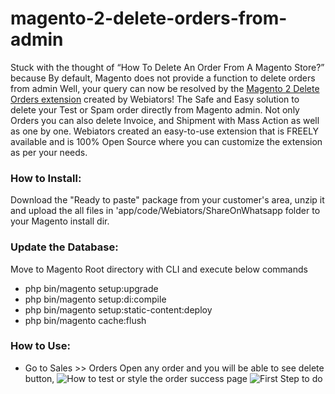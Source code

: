 # magento-2-delete-orders-from-admin
Stuck with the thought of “How To Delete An Order From A Magento Store?” because By default, Magento does not provide a function to delete orders from admin Well, your query can now be resolved by the [Magento 2 Delete Orders extension](https://store.webiators.com/magento-2-extensions/delete-orders-from-admin.html) created by Webiators! The Safe and Easy solution to delete your Test or Spam order directly from Magento admin. Not only Orders you can also delete Invoice, and Shipment with Mass Action as well as one by one. Webiators created an easy-to-use extension that is FREELY available and is 100% Open Source where you can customize the extension as per your needs.
### How to Install:
Download the "Ready to paste" package from your customer's area,
unzip it and upload the all files in 'app/code/Webiators/ShareOnWhatsapp folder to your
Magento install dir.
### Update the Database: 
Move to Magento Root directory with CLI and execute below commands
- php bin/magento setup:upgrade
- php bin/magento setup:di:compile
- php bin/magento setup:static-content:deploy
- php bin/magento cache:flush
### How to Use:
- Go to Sales >> Orders
Open any order and you will be able to see delete button,
![How to test or style the order success page](https://image.ibb.co/h9ssDH/Preview_Checkout_Success_Page_for_Magento.gif)
![First Step to do](https://prnt.sc/xt73vw)
